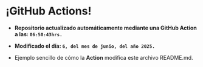 # ¡GitHub Actions!
* **Repositorio actualizado automáticamente mediante una GitHub Action a las: `06:50:43hrs.`**
* **Modificado el día: `6, del mes de junio, del año 2025.`**

* Ejemplo sencillo de cómo la **Action** modifica este archivo README.md.
